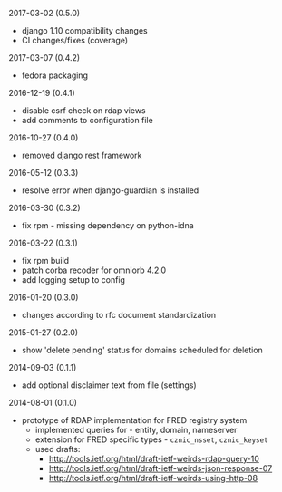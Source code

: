2017-03-02 (0.5.0)

  * django 1.10 compatibility changes
  * CI changes/fixes (coverage)

2017-03-07 (0.4.2)

  * fedora packaging

2016-12-19 (0.4.1)

  * disable csrf check on rdap views
  * add comments to configuration file

2016-10-27 (0.4.0)

  * removed django rest framework

2016-05-12 (0.3.3)

  * resolve error when django-guardian is installed

2016-03-30 (0.3.2)

  * fix rpm - missing dependency on python-idna

2016-03-22 (0.3.1)

  * fix rpm build
  * patch corba recoder for omniorb 4.2.0
  * add logging setup to config

2016-01-20 (0.3.0)

  * changes according to rfc document standardization

2015-01-27 (0.2.0)

  * show 'delete pending' status for domains scheduled for deletion

2014-09-03 (0.1.1)

  * add optional disclaimer text from file (settings)

2014-08-01 (0.1.0)

  * prototype of RDAP implementation for FRED registry system
    - implemented queries for - entity, domain, nameserver
    - extension for FRED specific types - ``cznic_nsset``, ``cznic_keyset``
    - used drafts:
      - http://tools.ietf.org/html/draft-ietf-weirds-rdap-query-10
      - http://tools.ietf.org/html/draft-ietf-weirds-json-response-07
      - http://tools.ietf.org/html/draft-ietf-weirds-using-http-08
